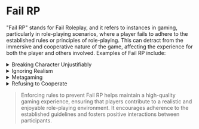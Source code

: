 # Fail RP

"Fail RP" stands for Fail Roleplay, and it refers to instances in gaming, particularly in role-playing scenarios, where a player fails to adhere to the established rules or principles of role-playing. This can detract from the immersive and cooperative nature of the game, affecting the experience for both the player and others involved. Examples of Fail RP include:

<details>

<summary>Breaking Character Unjustifiably</summary>

A player abruptly breaks character without a valid in-game reason, disrupting the flow of the narrative or ignoring the established role-playing context.

</details>

<details>

<summary>Ignoring Realism</summary>

Engaging in actions that are unrealistic within the game's context or setting, such as disregarding in-game physics or behaving in a manner inconsistent with the established rules of the role-playing environment.

</details>

<details>

<summary>Metagaming</summary>

Using out-of-character information to influence in-character actions. For example, acting on knowledge obtained through external communication channels, such as Discord or OOC (Out of Character) chat, that the character would not realistically possess.

[meta-gaming.md](meta-gaming.md "mention")

</details>

<details>

<summary>Refusing to Cooperate</summary>

Deliberately avoiding or refusing to engage in role-playing scenarios, hindering the collaborative and immersive nature of the game.

</details>

> Enforcing rules to prevent Fail RP helps maintain a high-quality gaming experience, ensuring that players contribute to a realistic and enjoyable role-playing environment. It encourages adherence to the established guidelines and fosters positive interactions between participants.
